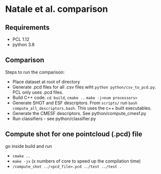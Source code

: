 # Natale et al. comparison

## Requirements
* PCL 1.12 
* python 3.8

## Comparison
Steps to run the comparison:
- Place dataset at root of directory
- Generate .pcd files for all .csv files wiht `python python/csv_to_pcd.py`. PCL only uses .pcd files.
- Build C++ code. `cd build`, `cmake ..` `make -j<num processors>`
- Generate SHOT and ESF descriptors. From `scripts/` run `bash compute_all_descriptors.bash`. This uses the c++ built executables.
- Generate the CMESF descriptors. See python/compute_cmesf.py
- Run classifiers - see python/classifier.py

## Compute shot for one pointcloud (.pcd) file
go inside build and run
- `cmake ..`
- `make -jx` (x numbers of core to speed up the compilation time)
- `/compute_shot ../<pcd_file>.pcd ../test ../test .`